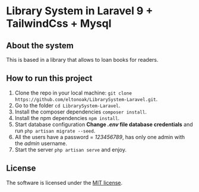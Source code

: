 # Library System in Laravel 9 + TailwindCss + Mysql

## About the system
 This is based in a library that allows to loan books for readers.

## How to run this project
 1. Clone the repo in your local machine: `git clone https://github.com/eltonoak/LibrarySystem-Laravel.git`.
 2. Go to the folder `cd LibrarySystem-Laravel`.
 3. Install the composer dependencies `composer install`.
 4. Install the npm dependencies `npm install`.
 5. Start database configuration **Change *.env* file database credentials** and run `php artisan migrate --seed`.
 6. All the users have a password = *123456789*, has only one admin with the *admin* username.
 7. Start the server `php artisan serve` and enjoy.

## License

The software is licensed under the [MIT license](https://opensource.org/licenses/MIT).
